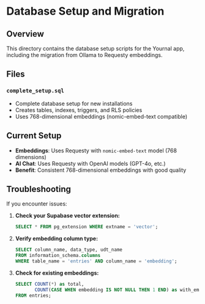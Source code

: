 # Database Setup and Migration

## Overview

This directory contains the database setup scripts for the Yournal app, including the migration from Ollama to Requesty embeddings.

## Files

### `complete_setup.sql`

- Complete database setup for new installations
- Creates tables, indexes, triggers, and RLS policies
- Uses 768-dimensional embeddings (nomic-embed-text compatible)

## Current Setup

- **Embeddings**: Uses Requesty with `nomic-embed-text` model (768 dimensions)
- **AI Chat**: Uses Requesty with OpenAI models (GPT-4o, etc.)
- **Benefit**: Consistent 768-dimensional embeddings with good quality

## Troubleshooting

If you encounter issues:

1. **Check your Supabase vector extension:**

   ```sql
   SELECT * FROM pg_extension WHERE extname = 'vector';
   ```

2. **Verify embedding column type:**

   ```sql
   SELECT column_name, data_type, udt_name
   FROM information_schema.columns
   WHERE table_name = 'entries' AND column_name = 'embedding';
   ```

3. **Check for existing embeddings:**
   ```sql
   SELECT COUNT(*) as total,
          COUNT(CASE WHEN embedding IS NOT NULL THEN 1 END) as with_embeddings
   FROM entries;
   ```
